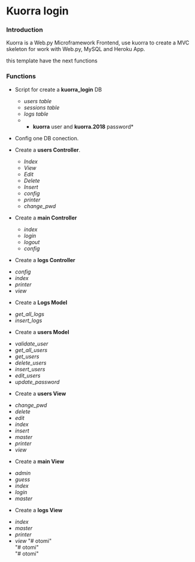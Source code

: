 # Kuorra login

### Introduction

Kuorra is a Web.py Microframework Frontend, use kuorra to create a MVC skeleton for work with Web.py, MySQL and Heroku App.

this template have the next functions

### Functions

+ Script for create a **kuorra_login** DB
  - *users table*
  - *sessions table*
  - *logs table*
  - * **kuorra** user and **kuorra.2018** password*

+ Config one DB conection.

+ Create a **users Controller**.

  - *Index*
  - *View*
  - *Edit*
  - *Delete*
  - *Insert*
  - *config*
  - *printer*
  - *change_pwd*

+ Create a **main Controller**

  - *index*
  - *login*
  - *logout*
  - *config*

+ Create a **logs Controller**
 - *config*
 - *index*
 - *printer*
 - *view*

+ Create a **Logs Model**
 - *get_all_logs*
 - *insert_logs*

+ Create a **users Model**
 - *validate_user*
 - *get_all_users*
 - *get_users*
 - *delete_users*
 - *insert_users*
 - *edit_users*
 - *update_password*

+ Create a **users View**
 - *change_pwd*
 - *delete*
 - *edit*
 - *index*
 - *insert*
 - *master*
 - *printer*
 - *view*

+ Create a **main View**
 - *admin*
 - *guess*
 - *index*
 - *login*
 - *master*

+ Create a **logs View**
 - *index*
 - *master*
 - *printer*
 - *view*
"# otomi"  
"# otomi"  
"# otomi" 
